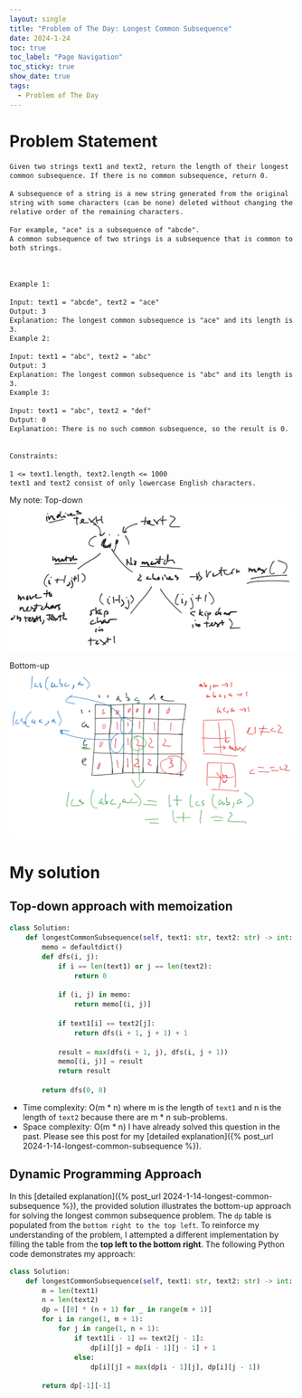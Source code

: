 ```yaml
---
layout: single
title: "Problem of The Day: Longest Common Subsequence"
date: 2024-1-24
toc: true
toc_label: "Page Navigation"
toc_sticky: true
show_date: true
tags:
  - Problem of The Day
---
```

# Problem Statement
```
Given two strings text1 and text2, return the length of their longest common subsequence. If there is no common subsequence, return 0.

A subsequence of a string is a new string generated from the original string with some characters (can be none) deleted without changing the relative order of the remaining characters.

For example, "ace" is a subsequence of "abcde".
A common subsequence of two strings is a subsequence that is common to both strings.

 

Example 1:

Input: text1 = "abcde", text2 = "ace" 
Output: 3  
Explanation: The longest common subsequence is "ace" and its length is 3.
Example 2:

Input: text1 = "abc", text2 = "abc"
Output: 3
Explanation: The longest common subsequence is "abc" and its length is 3.
Example 3:

Input: text1 = "abc", text2 = "def"
Output: 0
Explanation: There is no such common subsequence, so the result is 0.
 

Constraints:

1 <= text1.length, text2.length <= 1000
text1 and text2 consist of only lowercase English characters.
```

My note:
Top-down
[![my note](/assets/images/2024-01-24_17-00-10-longest-common-subsequence-note.png)](/assets/images/2024-01-24_17-00-10-longest-common-subsequence-note.png)


Bottom-up
[![dp-note](/assets/images/2024-01-24_17-33-46-dp-approach-note.png)](/assets/images/2024-01-24_17-33-46-dp-approach-note.png)

# My solution
## Top-down approach with memoization
```python
class Solution:
    def longestCommonSubsequence(self, text1: str, text2: str) -> int:
        memo = defaultdict()
        def dfs(i, j):
            if i == len(text1) or j == len(text2):
                return 0

            if (i, j) in memo:
                return memo[(i, j)]

            if text1[i] == text2[j]:
                return dfs(i + 1, j + 1) + 1

            result = max(dfs(i + 1, j), dfs(i, j + 1))
            memo[(i, j)] = result
            return result

        return dfs(0, 0)
```
- Time complexity: O(m * n) where m is the length of `text1` and n is the length of `text2` because there are m * n sub-problems.
- Space complexity: O(m * n)
I have already solved this question in the past. Please see this post for my [detailed explanation]({% post_url 2024-1-14-longest-common-subsequence %}).


## Dynamic Programming Approach
In this [detailed explanation]({% post_url 2024-1-14-longest-common-subsequence %}), the provided solution illustrates the bottom-up approach for solving the longest common subsequence problem. The `dp` table is populated from the `bottom right to the top left`. To reinforce my understanding of the problem, I attempted a different implementation by filling the table from the **top left to the bottom right**. The following Python code demonstrates my approach:

```python
class Solution:
    def longestCommonSubsequence(self, text1: str, text2: str) -> int:
        m = len(text1)
        n = len(text2)
        dp = [[0] * (n + 1) for _ in range(m + 1)]
        for i in range(1, m + 1):
            for j in range(1, n + 1):
                if text1[i - 1] == text2[j - 1]:
                    dp[i][j] = dp[i - 1][j - 1] + 1
                else:
                    dp[i][j] = max(dp[i - 1][j], dp[i][j - 1])
        
        return dp[-1][-1]
```